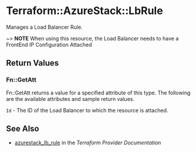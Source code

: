 # Terraform::AzureStack::LbRule

Manages a Load Balancer Rule.

~> **NOTE** When using this resource, the Load Balancer needs to have a FrontEnd IP Configuration Attached

## Return Values

### Fn::GetAtt

Fn::GetAtt returns a value for a specified attribute of this type. The following are the available attributes and sample return values.

`Id` - The ID of the Load Balancer to which the resource is attached.

## See Also

* [azurestack_lb_rule](https://www.terraform.io/docs/providers/azurestack/r/lb_rule.html) in the _Terraform Provider Documentation_